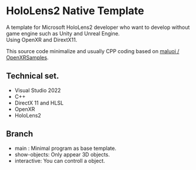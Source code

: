 # HoloLens2 Native Template

A template for Microsoft HoloLens2 developer who want to develop without game engine such as Unity and Unreal Engine.<br>
Using OpenXR and DirextX11.

This source code minimalize and usually CPP coding based on [maluoi / OpenXRSamples](https://github.com/maluoi/OpenXRSamples).


## Technical set.
- Visual Studio 2022
- C++
- DirectX 11 and HLSL
- OpenXR
- HoloLens2


## Branch
- main : Minimal program as base template.
- show-objects: Only appear 3D objects.
- interactive: You can controll a object.
